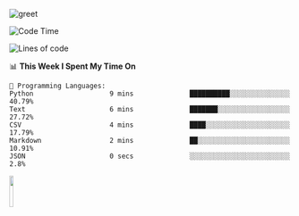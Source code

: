![greet](https://user-images.githubusercontent.com/44234583/146624354-9d461392-3676-4e7a-b12f-debc7319f53b.gif) 


<!--START_SECTION:waka-->
![Code Time](http://img.shields.io/badge/Code%20Time-391%20hrs%2035%20mins-blue)

![Lines of code](https://img.shields.io/badge/From%20Hello%20World%20I%27ve%20Written-850%20Thousand%20lines%20of%20code-blue)

📊 **This Week I Spent My Time On** 

```text
💬 Programming Languages: 
Python                   9 mins              ██████████░░░░░░░░░░░░░░░   40.79% 
Text                     6 mins              ███████░░░░░░░░░░░░░░░░░░   27.72% 
CSV                      4 mins              ████░░░░░░░░░░░░░░░░░░░░░   17.79% 
Markdown                 2 mins              ██░░░░░░░░░░░░░░░░░░░░░░░   10.91% 
JSON                     0 secs              ░░░░░░░░░░░░░░░░░░░░░░░░░   2.8%

```


<!--END_SECTION:waka-->
<img src="https://user-images.githubusercontent.com/44234583/191059235-95ebfce1-7fc7-4eee-baff-214d902e7c18.gif" width="12%"/>
